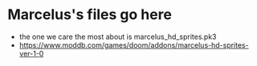 # Marcelus's files go here
- the one we care the most about is marcelus_hd_sprites.pk3
- https://www.moddb.com/games/doom/addons/marcelus-hd-sprites-ver-1-0 